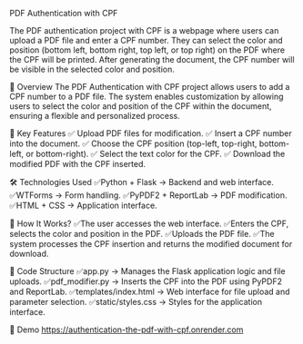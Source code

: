 PDF Authentication with CPF

The PDF authentication project with CPF is a webpage where users can upload a PDF file and enter a CPF number. They can select the color and position (bottom left, bottom right, top left, or top right) on the PDF where the CPF will be printed. After generating the document, the CPF number will be visible in the selected color and position.

📌 Overview
The PDF Authentication with CPF project allows users to add a CPF number to a PDF file. The system enables customization by allowing users to select the color and position of the CPF within the document, ensuring a flexible and personalized process.

🚀 Key Features
✅ Upload PDF files for modification.
✅ Insert a CPF number into the document.
✅ Choose the CPF position (top-left, top-right, bottom-left, or bottom-right).
✅ Select the text color for the CPF.
✅ Download the modified PDF with the CPF inserted.

🛠 Technologies Used
✅Python + Flask → Backend and web interface.
✅WTForms → Form handling.
✅PyPDF2 + ReportLab → PDF modification.
✅HTML + CSS → Application interface.

🔧 How It Works?
✅The user accesses the web interface.
✅Enters the CPF, selects the color and position in the PDF.
✅Uploads the PDF file.
✅The system processes the CPF insertion and returns the modified document for download.

📂 Code Structure
✅app.py → Manages the Flask application logic and file uploads.
✅pdf_modifier.py → Inserts the CPF into the PDF using PyPDF2 and ReportLab.
✅templates/index.html → Web interface for file upload and parameter selection.
✅static/styles.css → Styles for the application interface.

🎯 Demo
https://authentication-the-pdf-with-cpf.onrender.com


